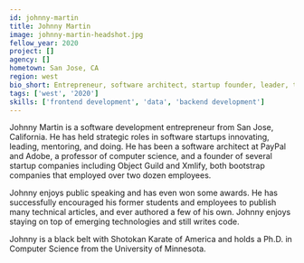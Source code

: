 ```yaml
---
id: johnny-martin
title: Johnny Martin
image: johnny-martin-headshot.jpg
fellow_year: 2020
project: []
agency: []
hometown: San Jose, CA
region: west
bio_short: Entrepreneur, software architect, startup founder, leader, teacher. Hands-on technologist, computer science Ph.D. who still writes code.
tags: ['west', '2020']
skills: ['frontend development', 'data', 'backend development']
---
```


Johnny Martin is a software development entrepreneur from San Jose, California. He has held strategic roles in software startups innovating, leading, mentoring, and doing. He has been a software architect at PayPal and Adobe, a professor of computer science, and a founder of several startup companies including Object Guild and Xmlify, both bootstrap companies that employed over two dozen employees.

Johnny enjoys public speaking and has even won some awards. He has successfully encouraged his former students and employees to publish many technical articles, and ever authored a few of his own. Johnny enjoys staying on top of emerging technologies and still writes code.

Johnny is a black belt with Shotokan Karate of America and holds a Ph.D. in Computer Science from the University of Minnesota.
